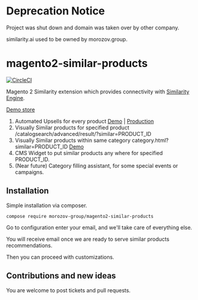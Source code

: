 # Deprecation Notice
Project was shut down and domain was taken over by other company.

similarity.ai used to be owned by morozov.group.


# magento2-similar-products
[![CircleCI](https://circleci.com/gh/morozov-group/magento2-similar-products/tree/master.svg?style=svg&circle-token=ca2a3f01cf12a4cbf80fea0d34c7a9897fb39963)](https://circleci.com/gh/morozov-group/magento2-similar-products/tree/master)

Magento 2 Similarity extension which provides connectivity with [Similarity Engine](https://similarity.ai).

[Demo store](http://magento.demo.similarity.ai)
1. Automated Upsells for every product [Demo](http://magento.demo.similarity.ai/radiant-tee.html) | [Production](https://www.amiclubwear.com/shoes-boots-lmi-142-5blackflower.html)
2. Visually Similar products for specified product /catalogsearch/advanced/result/?similar=PRODUCT_ID 
3. Visually Similar products within same category category.html?similar=PRODUCT_ID [Demo](http://magento.demo.similarity.ai/women/tops-women/jackets-women.html?similar=1386)
4. CMS Widget to put similar products any where for specified PRODUCT_ID.
5. (Near future) Category filling assistant, for some special events or campaigns.


## Installation
Simple installation via composer.
```
compose require morozov-group/magento2-similar-products
```
Go to configuration enter your email, and we'll take care of everything else.

You will receive email once we are ready to serve similar products recommendations.

Then you can proceed with customizations.

## Contributions and new ideas 
You are welcome to post tickets and pull requests.
